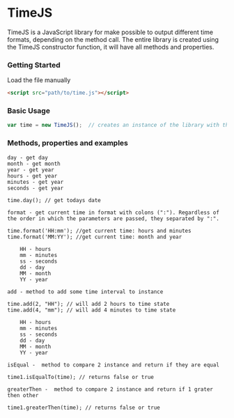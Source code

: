 # TimeJS
TimeJS is a JavaScript library for make possible to output different time formats, depending on the method call. The entire library is created using the TimeJS constructor function, it will have all methods and properties.

### Getting Started
Load the file manually
```html
<script src="path/to/time.js"></script>
```
### Basic Usage
```js
var time = new TimeJS();  // creates an instance of the library with the current date
```
### Methods, properties and examples
```
day - get day
month - get month
year - get year
hours - get year
minutes - get year
seconds - get year

time.day(); // get todays date
```
```
format - get current time in format with colons (":"). Regardless of the order in which the parameters are passed, they separated by ":".

time.format('HH:mm'); //get current time: hours and minutes
time.format('MM:YY'); //get current time: month and year

    HH - hours
    mm - minutes
    ss - seconds
    dd - day
    MM - month
    YY - year
```
```
add - method to add some time interval to instance 

time.add(2, "HH"); // will add 2 hours to time state
time.add(4, "mm"); // will add 4 minutes to time state

    HH - hours
    mm - minutes
    ss - seconds
    dd - day
    MM - month
    YY - year
```
```
isEqual -  method to compare 2 instance and return if they are equal

time1.isEqualTo(time); // returns false or true
```
```
greaterThen -  method to compare 2 instance and return if 1 grater then other

time1.greaterThen(time); // returns false or true
```
